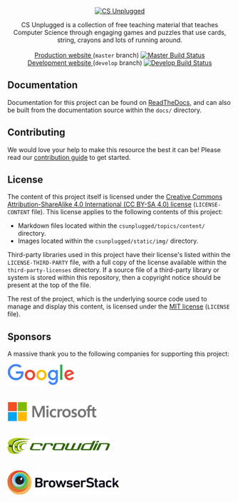 <p align="center">
  <a href="https://www.csunplugged.org/">
    <img src="https://cloud.githubusercontent.com/assets/8001048/25562071/9c90501a-2dcf-11e7-959a-bf15dfee8362.png" alt="CS Unplugged" width="342" height="96">
  </a>

  <p align="center">
    CS Unplugged is a collection of free teaching material that teaches Computer Science through engaging games and puzzles that use cards, string, crayons and lots of running around.
    <br>
    <br>
    <a href="https://www.csunplugged.org/">
      Production website
    </a>
    (<code>master</code> branch)
    <a href="https://travis-ci.org/uccser/cs-unplugged">
      <img src="https://travis-ci.org/uccser/cs-unplugged.svg?branch=master" alt="Master Build Status" />
    </a>
    <br>
    <a href="https://cs-unplugged-dev.appspot.com/">
      Development website
    </a>
    (<code>develop</code> branch)
    <a href="https://travis-ci.org/uccser/cs-unplugged">
      <img src="https://travis-ci.org/uccser/cs-unplugged.svg?branch=develop" alt="Develop Build Status" />
    </a>
  </p>
</p>

## Documentation

Documentation for this project can be found on
[ReadTheDocs](http://cs-unplugged.readthedocs.io/en/latest/),
and can also
be built from the documentation source within the `docs/` directory.

## Contributing

We would love your help to make this resource the best it can be!
Please read our
[contribution guide](http://cs-unplugged.readthedocs.io/en/latest/getting_started/contributing_guide.html)
to get started.

## License

The content of this project itself is licensed under the
[Creative Commons Attribution-ShareAlike 4.0 International (CC BY-SA 4.0) license](https://creativecommons.org/licenses/by-sa/4.0/)
(`LICENSE-CONTENT` file).
This license applies to the following contents of this project:

- Markdown files located within the `csunplugged/topics/content/` directory.
- Images located within the `csunplugged/static/img/` directory.

Third-party libraries used in this project have their license's
listed within the `LICENSE-THIRD-PARTY` file, with a full copy of the license
available within the `third-party-licenses` directory.
If a source file of a third-party library or system is stored within this
repository, then a copyright notice should be present at the top of the file.

The rest of the project, which is the underlying source code used to manage
and display this content, is licensed under the
[MIT license](https://opensource.org/licenses/MIT) (`LICENSE` file).

## Sponsors

A massive thank you to the following companies for supporting this project:

<p>
  <a href="https://www.google.com/">
    <img src="csunplugged/static/img/google-logo-colour.png" alt="Google" width="150">
  </a>
  <br>
  <br>
  <br>
  <a href="https://www.microsoft.com/en-us/philanthropies/">
    <img src="csunplugged/static/img/microsoft-philanthropies-logo.png" alt="Microsoft" width="200">
  </a>
  <br>
  <br>
  <br>
  <a href="https://crowdin.com/">
    <img src="csunplugged/static/img/crowdin-logo.png" alt="Crowdin" width="230">
  </a>
  <br>
  <br>
  <br>
  <a href="https://www.browserstack.com/">
    <img src="csunplugged/static/img/browserstack-logo.png" alt="Crowdin" width="250">
  </a>
</p>
